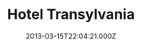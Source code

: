 ---
title: "Hotel Transylvania"
year: 2012
date: 2013-03-15T22:04:21.000Z
permalink: /almanac/movies/2013-03-15-hotel-transylvania/index.html
link: https://letterboxd.com/rknightuk/film/hotel-transylvania/
rating: 3
tmdbid: 76492
---